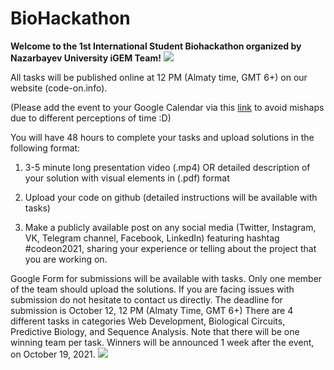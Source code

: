 # BioHackathon
**Welcome to the 1st International Student Biohackathon <code-on> organized by Nazarbayev University iGEM Team!**
![](https://media.discordapp.net/attachments/896019729725161474/896041508036309002/presentation_code-on_2.png?width=1191&height=670)

  All tasks will be published online at 12 PM (Almaty time, GMT 6+) on our website (code-on.info). 

(Please add the event to your Google Calendar via this [link](https://calendar.google.com/event?action=TEMPLATE&tmeid=NDYzdmVndWhnb2c4dWU1cm9rMGRuajhzaWogY19zYTViZ2dkN25pOHJwcjY5cThxOHQ5MmUxc0Bn&tmsrc=c_sa5bggd7ni8rpr69q8q8t92e1s%40group.calendar.google.com) to avoid mishaps due to different perceptions of time :D)

You will have 48 hours to complete your tasks and upload solutions in the following format:

1. 3-5 minute long presentation video (.mp4) OR detailed description of your solution with visual elements in (.pdf) format 

2. Upload your code on github (detailed instructions will be available with tasks) 

3. Make a publicly available post on any social media (Twitter, Instagram, VK, Telegram channel, Facebook, LinkedIn) featuring hashtag #codeon2021, sharing your experience or telling about the project that you are working on.

Google Form for submissions will be available with tasks. Only one member of the team should upload the solutions. If you are facing issues with submission do not hesitate to contact us directly. The deadline for submission is October 12, 12 PM (Almaty Time, GMT 6+)
There are 4 different tasks in categories Web Development, Biological Circuits, Predictive Biology, and Sequence Analysis. Note that there will be one winning team per task. Winners will be announced 1 week after the event, on October 19, 2021.
![](https://media.discordapp.net/attachments/896019729725161474/896042538576789504/unknown.png?width=1440&height=616)

